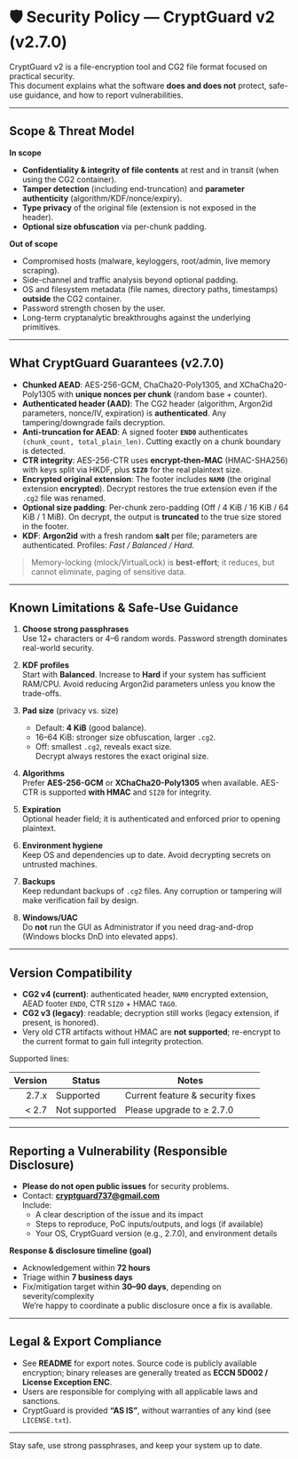 # 🛡️ Security Policy — CryptGuard v2 (v2.7.0)

CryptGuard v2 is a file-encryption tool and CG2 file format focused on practical security.  
This document explains what the software **does and does not** protect, safe-use guidance, and how to report vulnerabilities.

---

## Scope & Threat Model

**In scope**

- **Confidentiality & integrity of file contents** at rest and in transit (when using the CG2 container).
- **Tamper detection** (including end-truncation) and **parameter authenticity** (algorithm/KDF/nonce/expiry).
- **Type privacy** of the original file (extension is not exposed in the header).
- **Optional size obfuscation** via per-chunk padding.

**Out of scope**

- Compromised hosts (malware, keyloggers, root/admin, live memory scraping).
- Side-channel and traffic analysis beyond optional padding.
- OS and filesystem metadata (file names, directory paths, timestamps) **outside** the CG2 container.
- Password strength chosen by the user.
- Long-term cryptanalytic breakthroughs against the underlying primitives.

---

## What CryptGuard Guarantees (v2.7.0)

- **Chunked AEAD**: AES-256-GCM, ChaCha20-Poly1305, and XChaCha20-Poly1305 with **unique nonces per chunk** (random base + counter).
- **Authenticated header (AAD)**: The CG2 header (algorithm, Argon2id parameters, nonce/IV, expiration) is **authenticated**. Any tampering/downgrade fails decryption.
- **Anti-truncation for AEAD**: A signed footer **`END0`** authenticates `(chunk_count, total_plain_len)`. Cutting exactly on a chunk boundary is detected.
- **CTR integrity**: AES-256-CTR uses **encrypt-then-MAC** (HMAC-SHA256) with keys split via HKDF, plus **`SIZ0`** for the real plaintext size.
- **Encrypted original extension**: The footer includes **`NAM0`** (the original extension **encrypted**). Decrypt restores the true extension even if the `.cg2` file was renamed.
- **Optional size padding**: Per-chunk zero-padding (Off / 4 KiB / 16 KiB / 64 KiB / 1 MiB). On decrypt, the output is **truncated** to the true size stored in the footer.
- **KDF**: **Argon2id** with a fresh random **salt** per file; parameters are authenticated. Profiles: *Fast / Balanced / Hard*.

> Memory-locking (mlock/VirtualLock) is **best-effort**; it reduces, but cannot eliminate, paging of sensitive data.

---

## Known Limitations & Safe-Use Guidance

1. **Choose strong passphrases**  
   Use 12+ characters or 4–6 random words. Password strength dominates real-world security.

2. **KDF profiles**  
   Start with **Balanced**. Increase to **Hard** if your system has sufficient RAM/CPU. Avoid reducing Argon2id parameters unless you know the trade-offs.

3. **Pad size** (privacy vs. size)  
   - Default: **4 KiB** (good balance).  
   - 16–64 KiB: stronger size obfuscation, larger `.cg2`.  
   - Off: smallest `.cg2`, reveals exact size.  
   Decrypt always restores the exact original size.

4. **Algorithms**  
   Prefer **AES-256-GCM** or **XChaCha20-Poly1305** when available. AES-CTR is supported **with HMAC** and `SIZ0` for integrity.

5. **Expiration**  
   Optional header field; it is authenticated and enforced prior to opening plaintext.

6. **Environment hygiene**  
   Keep OS and dependencies up to date. Avoid decrypting secrets on untrusted machines.

7. **Backups**  
   Keep redundant backups of `.cg2` files. Any corruption or tampering will make verification fail by design.

8. **Windows/UAC**  
   Do **not** run the GUI as Administrator if you need drag-and-drop (Windows blocks DnD into elevated apps).

---

## Version Compatibility

- **CG2 v4 (current)**: authenticated header, `NAM0` encrypted extension, AEAD footer `END0`, CTR `SIZ0` + HMAC `TAG0`.  
- **CG2 v3 (legacy)**: readable; decryption still works (legacy extension, if present, is honored).  
- Very old CTR artifacts without HMAC are **not supported**; re-encrypt to the current format to gain full integrity protection.

Supported lines:

| Version | Status     | Notes                           |
|--------:|------------|---------------------------------|
| 2.7.x   | Supported  | Current feature & security fixes |
| < 2.7   | Not supported | Please upgrade to ≥ 2.7.0     |

---

## Reporting a Vulnerability (Responsible Disclosure)

- **Please do not open public issues** for security problems.
- Contact: **cryptguard737@gmail.com**  
  Include:
  - A clear description of the issue and its impact
  - Steps to reproduce, PoC inputs/outputs, and logs (if available)
  - Your OS, CryptGuard version (e.g., 2.7.0), and environment details

**Response & disclosure timeline (goal)**  
- Acknowledgement within **72 hours**  
- Triage within **7 business days**  
- Fix/mitigation target within **30–90 days**, depending on severity/complexity  
We’re happy to coordinate a public disclosure once a fix is available.

---

## Legal & Export Compliance

- See **README** for export notes. Source code is publicly available encryption; binary releases are generally treated as **ECCN 5D002 / License Exception ENC**.  
- Users are responsible for complying with all applicable laws and sanctions.  
- CryptGuard is provided **“AS IS”**, without warranties of any kind (see `LICENSE.txt`).

---

Stay safe, use strong passphrases, and keep your system up to date.
